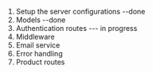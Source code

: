1. Setup the server configurations --done
2. Models --done
3. Authentication routes --- in progress
4. Middleware
5. Email service
6. Error handling
7. Product routes